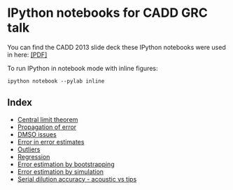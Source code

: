 # IPython notebooks for CADD GRC talk

You can find the CADD 2013 slide deck these IPython notebooks were used in here: [[PDF]](https://raw.githubusercontent.com/choderalab/cadd-grc-2013/master/slides/2013-07-21%20CADD%20GRC%20-%20Experimental%20Terror%20-%207%20interleaved.pdf)

To run IPython in notebook mode with inline figures:
```
ipython notebook --pylab inline
```

Index
-----
* [Central limit theorem](http://nbviewer.ipython.org/urls/raw.github.com/choderalab/cadd-grc-2013/master/notebooks/Central%2520limit%2520theorem%2520illustration.ipynb)
* [Propagation of error](http://nbviewer.ipython.org/urls/raw.github.com/choderalab/cadd-grc-2013/master/notebooks/Propagation%2520of%2520error.ipynb)
* [DMSO issues](http://nbviewer.ipython.org/urls/raw.github.com/choderalab/cadd-grc-2013/master/notebooks/DMSO%2520issues.ipynb)
* [Error in error estimates](http://nbviewer.ipython.org/urls/raw.github.com/choderalab/cadd-grc-2013/master/notebooks/Error%2520in%2520error%2520estimates.ipynb)
* [Outliers](http://nbviewer.ipython.org/urls/raw.github.com/choderalab/cadd-grc-2013/master/notebooks/Outliers.ipynb)
* [Regression](http://nbviewer.ipython.org/urls/raw.github.com/choderalab/cadd-grc-2013/master/notebooks/Regression.ipynb)
* [Error estimation by bootstrapping](http://nbviewer.ipython.org/urls/raw.github.com/choderalab/cadd-grc-2013/master/notebooks/Error%2520estimation%2520by%2520bootstrapping.ipynb)
* [Error estimation by simulation](http://nbviewer.ipython.org/urls/raw.github.com/choderalab/cadd-grc-2013/master/notebooks/Error%2520estimation%2520by%2520simulation.ipynb)
* [Serial dilution accuracy - acoustic vs tips](http://nbviewer.ipython.org/urls/raw.github.com/choderalab/cadd-grc-2013/master/notebooks/Serial%2520dilution%2520accuracy%2520-%2520Echo%2520vs%2520tips.ipynb)

